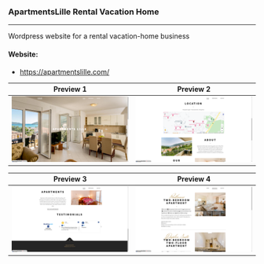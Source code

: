 ### ApartmentsLille Rental Vacation Home
---

Wordpress website for a rental vacation-home business

#### Website:
- https://apartmentslille.com/

Preview 1                  |  Preview 2                |
:-------------------------:|:-------------------------:|
![](1.png)          |  ![](2.png)        |

Preview 3                  |  Preview 4                |
:-------------------------:|:-------------------------:|
![](3.png)          |  ![](4.png)        |
